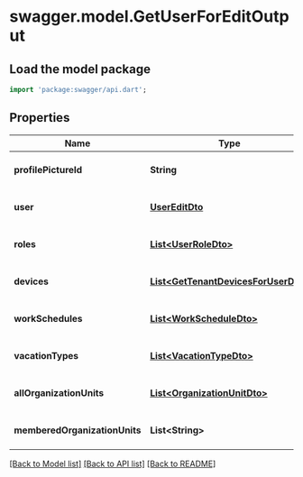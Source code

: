# swagger.model.GetUserForEditOutput

## Load the model package
```dart
import 'package:swagger/api.dart';
```

## Properties
Name | Type | Description | Notes
------------ | ------------- | ------------- | -------------
**profilePictureId** | **String** |  | [optional] [default to null]
**user** | [**UserEditDto**](UserEditDto.md) |  | [optional] [default to null]
**roles** | [**List&lt;UserRoleDto&gt;**](UserRoleDto.md) |  | [optional] [default to []]
**devices** | [**List&lt;GetTenantDevicesForUserDto&gt;**](GetTenantDevicesForUserDto.md) |  | [optional] [default to []]
**workSchedules** | [**List&lt;WorkScheduleDto&gt;**](WorkScheduleDto.md) |  | [optional] [default to []]
**vacationTypes** | [**List&lt;VacationTypeDto&gt;**](VacationTypeDto.md) |  | [optional] [default to []]
**allOrganizationUnits** | [**List&lt;OrganizationUnitDto&gt;**](OrganizationUnitDto.md) |  | [optional] [default to []]
**memberedOrganizationUnits** | **List&lt;String&gt;** |  | [optional] [default to []]

[[Back to Model list]](../README.md#documentation-for-models) [[Back to API list]](../README.md#documentation-for-api-endpoints) [[Back to README]](../README.md)


